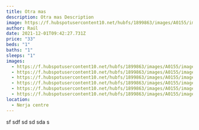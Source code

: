```yaml
---
title: Otra mas
description: Otra mas Description
image: https://f.hubspotusercontent10.net/hubfs/1899863/images/A0155/image-05.jpg
author: Raúl
date: 2021-12-01T09:42:27.731Z
price: "33"
beds: "1"
baths: "1"
sleeps: "1"
images:
  - https://f.hubspotusercontent10.net/hubfs/1899863/images/A0155/image-01.jpg
  - https://f.hubspotusercontent10.net/hubfs/1899863/images/A0155/image-02.jpg
  - https://f.hubspotusercontent10.net/hubfs/1899863/images/A0155/image-03.jpg
  - https://f.hubspotusercontent10.net/hubfs/1899863/images/A0155/image-04.jpg
  - https://f.hubspotusercontent10.net/hubfs/1899863/images/A0155/image-05.jpg
  - https://f.hubspotusercontent10.net/hubfs/1899863/images/A0155/image-06.jpg
location:
  - Nerja centre
---
```

sf sdf sd sd sda s